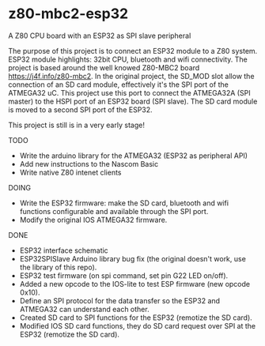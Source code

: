 # z80-mbc2-esp32
A Z80 CPU board with an ESP32 as SPI slave peripheral

The purpose of this project is to connect an ESP32 module to a Z80 system. ESP32 module highlights: 32bit CPU, bluetooth and wifi connectivity.
The project is based around the well knowed Z80-MBC2 board https://j4f.info/z80-mbc2. In the original project, the SD_MOD slot allow the connection of an SD card module, effectively it's the SPI port of the ATMEGA32 uC. This project use this port to connect the ATMEGA32A (SPI master) to the HSPI port of an ESP32 board (SPI slave). The SD card module is moved to a second SPI port of the ESP32.

This project is still is in a very early stage!

TODO
- Write the arduino library for the ATMEGA32 (ESP32 as peripheral API)
- Add new instructions to the Nascom Basic
- Write native Z80 intenet clients

DOING
- Write the ESP32 firmware: make the SD card, bluetooth and wifi functions configurable and available through the SPI port.
- Modify the original IOS ATMEGA32 firmware.

DONE
- ESP32 interface schematic
- ESP32SPISlave Arduino library bug fix (the original doesn't work, use the library of this repo).
- ESP32 test firmware (on spi command, set pin G22 LED on/off).
- Added a new opcode to the IOS-lite to test ESP firmware (new opcode 0x10).
- Define an SPI protocol for the data transfer so the ESP32 and ATMEGA32 can understand each other.
- Created SD card to SPI functions for the ESP32 (remotize the SD card).
- Modified IOS SD card functions, they do SD card request over SPI at the ESP32 (remotize the SD card).
